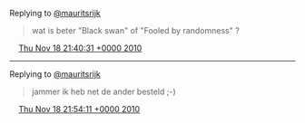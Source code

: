Replying to [@mauritsrijk](https://twitter.com/mauritsrijk/status/5371039534030848)

> wat is beter "Black swan" of "Fooled by randomness" ?

<img src="../../media/tweet.ico" width="12" /> [Thu Nov 18 21:40:31 +0000 2010](https://twitter.com/DromerDenker/status/5374819335929856)

----

Replying to [@mauritsrijk](https://twitter.com/mauritsrijk/status/5377957950390272)

> jammer ik heb net de ander besteld ;\-\)

<img src="../../media/tweet.ico" width="12" /> [Thu Nov 18 21:54:11 +0000 2010](https://twitter.com/DromerDenker/status/5378257742471168)
